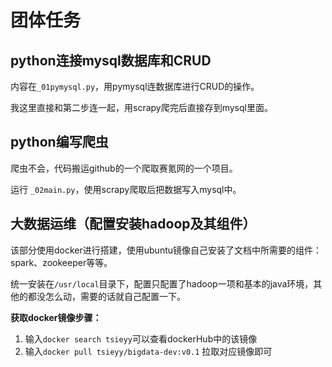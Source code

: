 # 团体任务

## python连接mysql数据库和CRUD

内容在`_01pymysql.py`，用pymysql连数据库进行CRUD的操作。

我这里直接和第二步连一起，用scrapy爬完后直接存到mysql里面。


## python编写爬虫

爬虫不会，代码搬运github的一个爬取赛氪网的一个项目。

运行 `_02main.py`，使用scrapy爬取后把数据写入mysql中。

## 大数据运维（配置安装hadoop及其组件）

该部分使用docker进行搭建，使用ubuntu镜像自己安装了文档中所需要的组件：spark、zookeeper等等。

统一安装在`/usr/local`目录下，配置只配置了hadoop一项和基本的java环境，其他的都没怎么动，需要的话就自己配置一下。

**获取docker镜像步骤：**
 
1. 输入`docker search tsieyy`可以查看dockerHub中的该镜像
2. 输入`docker pull tsieyy/bigdata-dev:v0.1` 拉取对应镜像即可